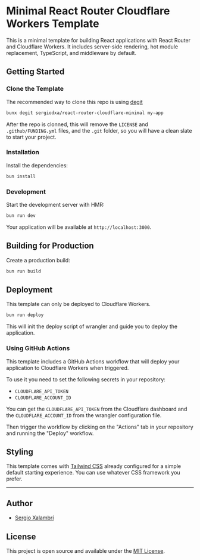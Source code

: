 # Minimal React Router Cloudflare Workers Template

This is a minimal template for building React applications with React Router and Cloudflare Workers. It includes server-side rendering, hot module replacement, TypeScript, and middleware by default.

## Getting Started

### Clone the Template

The recommended way to clone this repo is using [degit](https://github.com/Rich-Harris/degit)

```bash
bunx degit sergiodxa/react-router-cloudflare-minimal my-app
```

After the repo is clonned, this will remove the `LICENSE` and `.github/FUNDING.yml` files, and the `.git` folder, so you will have a clean slate to start your project.

### Installation

Install the dependencies:

```bash
bun install
```

### Development

Start the development server with HMR:

```bash
bun run dev
```

Your application will be available at `http://localhost:3000`.

## Building for Production

Create a production build:

```bash
bun run build
```

## Deployment

This template can only be deployed to Cloudflare Workers.

```bash
bun run deploy
```

This will init the deploy script of wrangler and guide you to deploy the application.

### Using GitHub Actions

This template includes a GitHub Actions workflow that will deploy your application to Cloudflare Workers when triggered.

To use it you need to set the following secrets in your repository:

- `CLOUDFLARE_API_TOKEN`
- `CLOUDFLARE_ACCOUNT_ID`

You can get the `CLOUDFLARE_API_TOKEN` from the Cloudflare dashboard and the `CLOUDFLARE_ACCOUNT_ID` from the wrangler configuration file.

Then trigger the workflow by clicking on the "Actions" tab in your repository and running the "Deploy" workflow.

## Styling

This template comes with [Tailwind CSS](https://tailwindcss.com/) already configured for a simple default starting experience. You can use whatever CSS framework you prefer.

---

## Author

- [Sergio Xalambrí](https://sergiodxa.com)

## License

This project is open source and available under the [MIT License](LICENSE).
